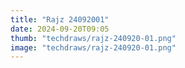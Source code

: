 ```yaml
---
title: "Rajz 24092001"
date: 2024-09-20T09:05
thumb: "techdraws/rajz-240920-01.png"
image: "techdraws/rajz-240920-01.png"
---
```

